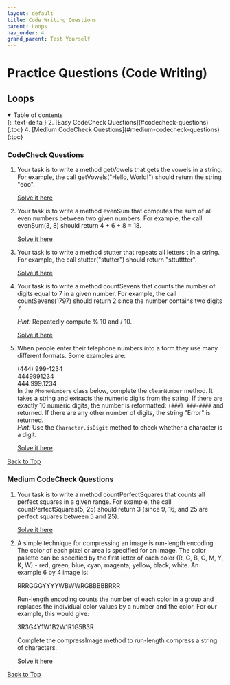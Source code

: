 ```yaml
---
layout: default
title: Code Writing Questions
parent: Loops
nav_order: 4
grand_parent: Test Yourself
---
```


# Practice Questions (Code Writing)
## Loops

<!-- <details open markdown="block">
  <summary>
    Table of contents
  </summary>
  {: .text-delta }
1. [Easy Level Code Writing Questions](#easy-level-code-writing-questions)
   {:toc}
2. [Easy CodeCheck Questions](#codecheck-questions)
   {:toc}
3. [Medium Level Code Writing Questions](#medium-level-code-writing-questions)
   {:toc}
4. [Medium CodeCheck Questions](#medium-codecheck-questions)
   {:toc}
5. [Hard Level Code Writing Questions](#hard-level-code-writing-questions)
   {:toc}
</details> -->

<details open markdown="block">
  <summary>
    Table of contents
  </summary>
  {: .text-delta }
2. [Easy CodeCheck Questions](#codecheck-questions)
   {:toc}
4. [Medium CodeCheck Questions](#medium-codecheck-questions)
   {:toc}
</details>

<!-- ### Easy Level Code Writing Questions

1. Consider the following implementation of a class `Square`:  

   ```java
   public class Square
   {
      private int sideLength; 
      private int area; // Not a good idea 

      public Square(int length)
      {
         sideLength = length;
      } 
      public int getArea() {
         area = sideLength * sideLength; return area;
      } 
   }
   ```

   Why is it not a good idea to introduce an instance variable for the area? Rewrite the class so that area is a local variable.

2. 

[Back to Top](#top) -->

### CodeCheck Questions
1. Your task is to write a method getVowels that gets the vowels in a string. For example, the call getVowels("Hello, World!") should return the string "eoo".  

   [Solve it here](https://codecheck.io/files/wiley/codecheck-bj-4-loop-101)

2. Your task is to write a method evenSum that computes the sum of all even numbers between two given numbers. For example, the call evenSum(3, 8) should return 4 + 6 + 8 = 18.  

   [Solve it here](https://codecheck.io/files/wiley/codecheck-bj-4-loop-102)

3. Your task is to write a method stutter that repeats all letters t in a string. For example, the call stutter("stutter") should return "sttutttter".  

   [Solve it here](https://codecheck.io/files/wiley/codecheck-bj-4-loop-103)

5. Your task is to write a method countSevens that counts the number of digits equal to 7 in a given number. For example, the call countSevens(1797) should return 2 since the number contains two digits 7.  

   *Hint:* Repeatedly compute % 10 and / 10.  

   [Solve it here](https://codecheck.io/files/wiley/codecheck-bj-4-loop-105)

6. When people enter their telephone numbers into a form they use many different formats. Some examples are:  

   (444) 999-1234  
   4449991234  
   444.999.1234  
   In the `PhoneNumbers` class below, complete the `cleanNumber` method. It takes a string and extracts the numeric digits from the string. If there are exactly 10 numeric digits, the number is reformatted: `(###) ###-####` and returned. If there are any other number of digits, the string "Error" is returned.  
   *Hint:* Use the `Character.isDigit` method to check whether a character is a digit.  

   [Solve it here](https://codecheck.io/files/wiley/codecheck-bj-4-loop-106)

[Back to Top](#top)

<!-- ### Medium Level Code Writing Questions
1. Suppose you want to implement a class `TimeDepositAccount`. A time deposit account has a fixed interest rate that should be set in the constructor, together with the initial balance. Provide a method to get the current balance. Provide a method to add the earned interest to the account. This method should have no arguments because the interest rate is already known. It should have no return value because you already provided a method for obtaining the current balance. It is not possible to deposit additional funds into this account. Provide a withdraw method that removes the entire balance. Partial withdrawals are not allowed.

2. 

[Back to Top](#top) -->

### Medium CodeCheck Questions

1. Your task is to write a method countPerfectSquares that counts all perfect squares in a given range. For example, the call countPerfectSquares(5, 25) should return 3 (since 9, 16, and 25 are perfect squares between 5 and 25).  

   [Solve it here](https://codecheck.io/files/wiley/codecheck-bj-4-loop-104)

2. A simple technique for compressing an image is run-length encoding. The color of each pixel or area is specified for an image. The color pallette can be specified by the first letter of each color (R, G, B, C, M, Y, K, W) - red, green, blue, cyan, magenta, yellow, black, white. An example 6 by 4 image is:  

    RRRGGGYYYYWBWWRGBBBBBRRR  

   Run-length encoding counts the number of each color in a group and replaces the individual color values by a number and the color. For our example, this would give:  

   3R3G4Y1W1B2W1R1G5B3R  

   Complete the compressImage method to run-length compress a string of characters.  

   [Solve it here](https://codecheck.io/files/wiley/codecheck-bj-4-loop-108)

[Back to Top](#top)

<!-- ### Hard Level Code Writing Questions
1. 

[Back to Top](#top) -->

